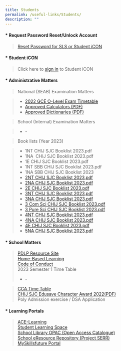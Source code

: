 ```yaml
---
title: Students
permalink: /useful-links/Students/
description: ""
---
```

#### *   **Request Password Reset/Unlock Account**

>   [Reset Password for SLS or Student iCON](https://forms.moe.edu.sg/forms/J2zrwJ)

#### *   **Student iCON** 

>  Click here to [sign in](https://workspace.google.com/dashboard) to Student iCON

#### *   **Administrative Matters**

>  National (SEAB) Examination Matters

>*   [2022 GCE O-Level Exam Timetable](/files/Useful%20Links/Students/Students/2022gceoexamtimetable.pdf)
>*   [Approved Calculators (PDF)](/files/Useful%20Links/Students/Students/GuidelinesCalculators.pdf)
>*   [Approved Dictionaries (PDF)](https://www.seab.gov.sg/home/examinations/approved-dictionaries)

>   School (Internal) Examination Matters

>*   \-
    

>   Book lists (Year 2023)  
    

>*   1NT CHIJ SJC Booklist 2023.pdf      
>*   1NA  CHIJ SJC Booklist 2023.pdf     
>*   1E CHIJ SJC Booklist 2023.pdf     
>*   1NT SBB CHIJ SJC Booklist 2023.pdf
>*   1NA SBB CHIJ SJC Booklist 2023
>*   [2NT CHIJ SJC Booklist 2023.pdf](/files/Useful%20Links/Students/Students/Sec%202%20NT%20Booklist%202023.pdf)
>*   [2NA CHIJ SJC Booklist 2023.pdf](/files/Useful%20Links/Students/Students/Sec%202%20NA%20Booklist%202023.pdf)  
>*   [2E CHIJ SJC Booklist 2023.pdf](/files/Useful%20Links/Students/Students/Sec%202%20E%20Booklist%202023.pdf)     
>*   [3NT CHIJ SJC Booklist 2023.pdf](/files/Useful%20Links/Students/Students/Sec%203NT%20Booklist%202023.pdf)
>*   [3NA CHIJ SJC Booklist 2023.pdf](/files/Useful%20Links/Students/Students/Sec%203NA%20Booklist%202023.pdf)   
>*   [3 Com Sci CHIJ SJC Booklist 2023.pdf](/files/Useful%20Links/Students/Students/Sec%203E%20Combine%20Science%20Booklist%202023.pdf)     
>*   [3 Pure Sci CHIJ SJC Booklist 2023.pdf](/files/Useful%20Links/Students/Students/Sec%203E%20Pure%20Science%20Booklist%202023.pdf)     
>*   [4NT CHIJ SJC Booklist 2023.pdf](/files/Useful%20Links/Students/Students/Sec%204NT%20Booklist%202023.pdf)  
>*   [4NA CHIJ SJC Booklist 2023.pdf](/files/Useful%20Links/Students/Students/Sec%204NA%20Booklist%202023.pdf)     
>*   [4E CHIJ SJC Booklist 2023.pdf](/files/Useful%20Links/Students/Students/Sec%204E%20Booklist%202023.pdf)     
>*   [5NA CHIJ SJC Booklist 2023.pdf](/files/Useful%20Links/Students/Students/Sec%205NA%20Booklist%202023.pdf)
    

#### *  **School Matters** 

>   [PDLP Resource Site](https://sites.google.com/moe.edu.sg/chijsjcpdlp/home)  
>   [Home-Based Learning](https://chijstjosephsconvent-moe-edu-sg-admin.cwp.sg/useful-links/students/school-matters/full-home-based-learning)  
>   [Code of Conduct](/student-development/Code-of-Conduct/)  
>   2023 Semester 1 Time Table  
 >*   \-

>   [CCA Time Table](/cca/CCA-Schedule/)  
>   [CHIJ SJC Edusave Character Award 2022(PDF)](/files/Useful%20Links/Students/Students/School%20Website%20announcement%20on%20CHIJ%20St%20Joseph.pdf)  
>   Poly Admission exercise / DSA Application  
    

#### *   **Learning Portals**

>   [ACE-Learning](https://www.ace-learning.com/)   
>   [Student Learning Space](https://vle.learning.moe.edu.sg/login)  
>   [School Library OPAC (Open Access Catalogue)](https://schoolibrary.spydus.com.sg/chijstjosephsconvent/cgi-bin/spydus.exe/MSGTRN/WPAC/HOME)  
>   [School eResource Repository (Project SERR)](https://schoolibrary.spydus.com.sg/eresourcessec/cgi-bin/spydus.exe/MSGTRN/WPAC/HOME)  
>   [MySkillsfuture Portal](https://www.myskillsfuture.gov.sg/content/student/en/secondary.html)